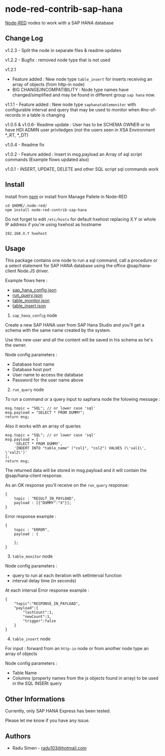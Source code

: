node-red-contrib-sap-hana
=========================
[Node-RED](http://nodered.org) nodes to work with a SAP HANA database

Change Log
-------

v1.2.3 - Split the node in separate files & readme updates

v1.2.2 - Bugfix : removed node type that is not used

v1.2.1 
* Feature added : New node type `table_insert` for inserts receiving an array of objects (from http-in node)
* BIG CHANGE/INCOMPATIBILITY : Node type names have changed/simplified and may be found in different group `sap hana` now.
	   
v1.1.1 - Feature added : New node type `saphanatablemonitor` with configurable interval and query that may be used to monitor when #no-of-records in a table is changing

v1.0.5 & v1.0.6- Readme update : User has to be SCHEMA OWNER or to have HDI ADMIN user priviledges (not the users seen in XSA Environment *_RT, *_DT)

v1.0.4 - Readme fix

v1.0.2 - Feature added : Insert in msg.payload an Array of sql script commands (Example flows updated also)

v1.0.1 - INSERT, UPDATE, DELETE and other SQL script sql commands work


Install
-------

Install from [npm](http://npmjs.org) or install from Manage Pallete in Node-RED
```
cd $HOME/.node-red/
npm install node-red-contrib-sap-hana
```


Do not forget to edit `/etc/hosts` for default hxehost replacing X.Y or whole IP address if you're using hxehost as hostname
```
192.168.X.Y hxehost
```

Usage
-----

This package contains one node to run a sql command, call a procedure or a select statement for SAP HANA database using the office @sap/hana-client Node.JS driver.

Example flows here :
* [sap_hana_config.json](https://github.com/radu103/node-red-contrib-sap-hana/blob/master/exxamples/sap_hana_config.json)
* [run_query.json](https://github.com/radu103/node-red-contrib-sap-hana/blob/master/examples/run_query.json)
* [table_monitor.json](https://github.com/radu103/node-red-contrib-sap-hana/blob/master/examples/table_monitor.json)
* [table_insert.json](https://github.com/radu103/node-red-contrib-sap-hana/blob/master/examples/table_insert.json)


1. `sap_hana_config` node

Create a new SAP HANA user from SAP Hana Studio and you'll get a schema with the same name created by the system.

Use this new user and all the content will be saved in his schema as he's the owner.

Node config parameters :
* Database host name
* Database host port
* User name to access the database
* Password for the user name above


2. `run_query` node

To run a command  or a query input to saphana node the folowing message :

```
msg.topic = "SQL"; // or lower case 'sql'
msg.payload = "SELECT * FROM DUMMY";
return msg;
```

Also it works with an array of queries

```
msg.topic = "SQL"; // or lower case 'sql'
msg.payload = [
	'SELECT * FROM DUMMY', 
	'INDERT INTO "table_name" ("col1", "col2") VALUES (\'val1\', \'val2\')'
];
return msg;
```

The returned data will be stored in msg.payload and it will contain the @sap/hana-client response.  

As an OK response you'll receive on the `run_query` response:
```
{
	topic : "RESULT_IN_PAYLOAD",
	payload : [{"DUMMY":"X"}];
}
```

Error response example :
```
{
	topic : "ERROR",
	payload : {
	
	};
}
```

3. `table_monitor` node

Node config parameters :
* query to run at each iteration with setInterval function
* interval delay time (in seconds)

At each interval Error response example :
```
{
	"topic":"RESPONSE_IN_PAYLOAD",
	"payload":{
		"lastCount":1,
		"newCount":1,
		"trigger":false
	}
}
```

4. `table_insert` node


For input : forward from an `http-in` node or from another node type an array of objects

Node config parameters :
* Table Name
* Columns (property names from the js objects found in array) to be used in the SQL INSERt query


Other Informations
-------

Currently, only SAP HANA Express has been tested.

Please let me know if you have any issue.


Authors
-------

* Radu Simen - [radu103@hotmail.com](mailto:radu103@hotmail.com)